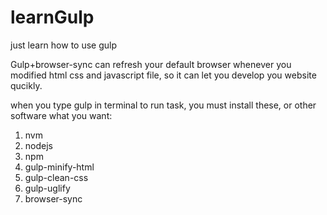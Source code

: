 # learnGulp
just learn how to use gulp

Gulp+browser-sync can refresh your default browser whenever you modified html css and javascript file, so it can let you develop you website qucikly.

when you type gulp in terminal to run task, you must install these, or other software what you want:

1. nvm
2. nodejs
3. npm
4. gulp-minify-html
5. gulp-clean-css
6. gulp-uglify
7. browser-sync

